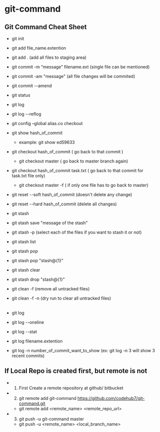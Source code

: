 # git-command
## Git Command Cheat Sheet
* git init
* git add file_name.extention
* git add .   (add all files to staging area)
* git commit -m “message” filename.ext (single file can be mentioned)
* git commit -am "message"   (all file changes will be commited)
* git commit --amend
* git status
* git log
* git log --reflog
* git config –global alias.co checkout

* git show hash_of_commit
    * example: git show ed59633
* git checkout hash_of_commit ( go back to that commit )
  * git checkout master ( go back to master branch again)
* git checkout hash_of_commit task.txt ( go back to that commit for task.txt file only)
    * git checkout master -f ( if only one file has to go back to master)
* git reset --soft hash_of_commit (doesn't delete any change)
* git reset --hard hash_of_commit (delete all changes)

* git stash 
* git stash save "message of the stash"
* git stash -p (select each of the files if you want to stash it or not)
* git stash list
* git stash pop
* git stash pop "stash@{1}"
* git stash clear
* git stash drop "stash@{1}"
* git clean -f (remove all untracked files)
* git clean -f -n (dry run to clear all untracked files)
<br><br>
* git log 
* git log --oneline
* git log --stat
* git log filename.extention
* git log -n number_of_commit_want_to_show (ex: git log -n 3 will show 3 recent commits)

## If Local Repo is created first, but remote is not
* 1.	First Create a remote repository at github/ bitbucket
* 2.	git remote add git-command https://github.com/codehub7/git-command.git
    * git remote add <remote_name> <remote_repo_url>
* 3.	git push -u git-command master
    * git push -u <remote_name> <local_branch_name>
